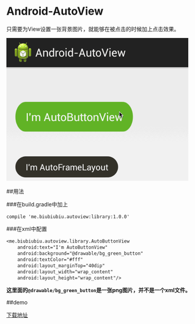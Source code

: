 # Android-AutoView

只需要为View设置一张背景图片，就能够在被点击的时候加上点击效果。

![](./slide.gif)

##用法

###在build.gradle中加上

    compile 'me.biubiubiu.autoview:library:1.0.0'

###在xml中配置

    <me.biubiubiu.autoview.library.AutoButtonView
        android:text="I'm AutoButtonView"
        android:background="@drawable/bg_green_button"
        android:textColor="#fff"
        android:layout_marginTop="40dip"
        android:layout_width="wrap_content"
        android:layout_height="wrap_content"/>
       
       
**这里面的`@drawable/bg_green_button`是一张png图片，并不是一个xml文件。**

##demo

[下载地址](http://pan.baidu.com/s/1eQiTHM6)
